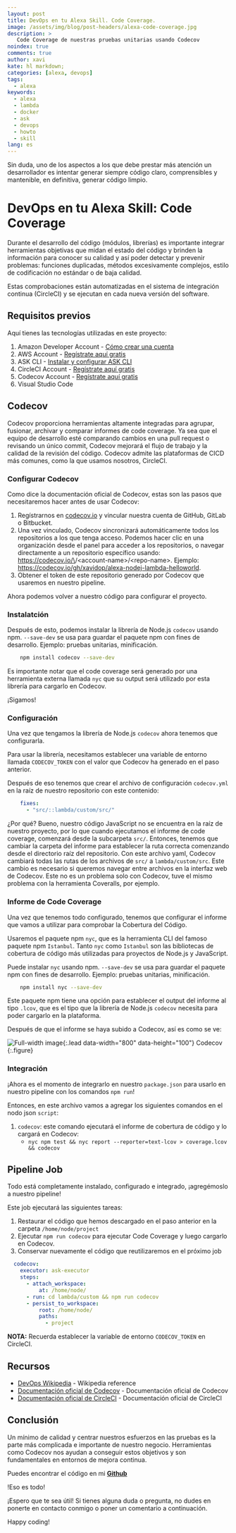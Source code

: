 ```yaml
---
layout: post
title: DevOps en tu Alexa Skill. Code Coverage.
image: /assets/img/blog/post-headers/alexa-code-coverage.jpg
description: >
   Code Coverage de nuestras pruebas unitarias usando Codecov  
noindex: true
comments: true
author: xavi
kate: hl markdown;
categories: [alexa, devops]
tags:
  - alexa
keywords:
  - alexa
  - lambda
  - docker
  - ask
  - devops
  - howto
  - skill
lang: es
---
```


Sin duda, uno de los aspectos a los que debe prestar más atención un desarrollador es intentar generar siempre código claro, comprensibles y mantenible, en definitiva, generar código limpio.


# DevOps en tu Alexa Skill: Code Coverage

Durante el desarrollo del código (módulos, librerías) es importante integrar herramientas objetivas que midan el estado del código y brinden la información para conocer su calidad y así poder detectar y prevenir problemas: funciones duplicadas, métodos excesivamente complejos, estilo de codificación no estándar o de baja calidad.

Estas comprobaciones están automatizadas en el sistema de integración continua (CircleCI) y se ejecutan en cada nueva versión del software.

## Requisitos previos

Aquí tienes las tecnologías utilizadas en este proyecto:
1. Amazon Developer Account - [Cómo crear una cuenta](http://developer.amazon.com/)
2. AWS Account - [Regístrate aquí gratis](https://aws.amazon.com/)
3. ASK CLI - [Instalar y configurar ASK CLI](https://developer.amazon.com/es-ES/docs/alexa/smapi/quick-start-alexa-skills-kit-command-line-interface.html)
4. CircleCI Account -  [Regístrate aquí gratis](https://circleci.com/)
5. Codecov Account -  [Regístrate aquí gratis](https://codecov.io/)
6. Visual Studio Code

## Codecov

Codecov proporciona herramientas altamente integradas para agrupar, fusionar, archivar y comparar informes de code coverage.
Ya sea que el equipo de desarrollo esté comparando cambios en una pull request o revisando un único commit, Codecov mejorará el flujo de trabajo y la calidad de la revisión del código.
Codecov admite las plataformas de CICD más comunes, como la que usamos nosotros, CircleCI.

### Configurar Codecov

Como dice la documentación oficial de Codecov, estas son las pasos que necesitaremos hacer antes de usar Codecov:

1. Regístrarnos en [codecov.io](https://codecov.io/) y vincular nuestra cuenta de GitHub, GitLab o Bitbucket.
2. Una vez vinculado, Codecov sincronizará automáticamente todos los repositorios a los que tenga acceso.
Podemos hacer clic en una organización desde el panel para acceder a los repositorios, o navegar directamente a un repositorio específico usando: https://codecov.io/\<repo-provider>/\<account-name>/\<repo-name>. Ejemplo: https://codecov.io/gh/xavidop/alexa-nodej-lambda-helloworld.
3. Obtener el token de este repositorio generado por Codecov que usaremos en nuestro pipeline.

Ahora podemos volver a nuestro código para configurar el proyecto.

### Instalatción

Después de esto, podemos instalar la librería de Node.js `codecov` usando npm. `--save-dev` se usa para guardar el paquete npm con fines de desarrollo. Ejemplo: pruebas unitarias, minificación.

```bash
    npm install codecov --save-dev
```

Es importante notar que el code coverage será generado por una herramienta externa llamada `nyc` que su output será utilizado por esta librería para cargarlo en Codecov. 

¡Sigamos!

### Configuración

Una vez que tengamos la librería de Node.js `codecov` ahora tenemos que configurarla.

Para usar la librería, necesitamos establecer una variable de entorno llamada `CODECOV_TOKEN` con el valor que Codecov ha generado en el paso anterior.

Después de eso tenemos que crear el archivo de configuración `codecov.yml` en la raíz de nuestro repositorio con este contenido:

```yaml
    fixes:
      - "src/::lambda/custom/src/"
```

¿Por qué? Bueno, nuestro código JavaScript no se encuentra en la raíz de nuestro proyecto, por lo que cuando ejecutamos el informe de code coverage, comenzará desde la subcarpeta `src/`.
Entonces, tenemos que cambiar la carpeta del informe para establecer la ruta correcta comenzando desde el directorio raíz del repositorio.
Con este archivo yaml, Codecov cambiará todas las rutas de los archivos de `src/` a `lambda/custom/src`.
Este cambio es necesario si queremos navegar entre archivos en la interfaz web de Codecov.
Este no es un problema solo con Codecov, tuve el mismo problema con la herramienta Coveralls, por ejemplo.

### Informe de Code Coverage 

Una vez que tenemos todo configurado, tenemos que configurar el informe que vamos a utilizar para comprobar la Cobertura del Código.

Usaremos el paquete npm `nyc`, que es la herramienta CLI del famoso paquete npm `Istanbul`.
Tanto `nyc` como `Istanbul` son las bibliotecas de cobertura de código más utilizadas para proyectos de Node.js y JavaScript.
 
Puede instalar `nyc` usando npm. `--save-dev` se usa para guardar el paquete npm con fines de desarrollo. Ejemplo: pruebas unitarias, minificación.

```bash
    npm install nyc --save-dev
```

Este paquete npm tiene una opción para establecer el output del informe al tipo `.lcov`, que es el tipo que la librería de Node.js `codecov` necesita para poder cargarlo en la plataforma.

Después de que el informe se haya subido a Codecov, así es como se ve:

![Full-width image](/assets/img/blog/tutorials/alexa-devops/codecov.png){:.lead data-width="800" data-height="100"}
Codecov
  {:.figure}


### Integración

¡Ahora es el momento de integrarlo en nuestro `package.json` para usarlo en nuestro pipeline con los comandos `npm run`!

Entonces, en este archivo vamos a agregar los siguientes comandos en el nodo json `script`:

1. `codecov`: este comando ejecutará el informe de cobertura de código y lo cargará en Codecov:
   * `nyc npm test && nyc report --reporter=text-lcov > coverage.lcov && codecov`


## Pipeline Job

Todo está completamente instalado, configurado e integrado, ¡agregémoslo a nuestro pipeline!

Este job ejecutará las siguientes tareas:
1. Restaurar el código que hemos descargado en el paso anterior en la carpeta `/home/node/project`
2. Ejecutar `npm run codecov` para ejecutar Code Coverage y luego cargarlo en Codecov.
3. Conservar nuevamente el código que reutilizaremos en el próximo job

```yaml
  codecov:
    executor: ask-executor
    steps:
      - attach_workspace:
          at: /home/node/
      - run: cd lambda/custom && npm run codecov
      - persist_to_workspace:
          root: /home/node/
          paths:
            - project
```
**NOTA:** Recuerda establecer la variable de entorno `CODECOV_TOKEN` en CircleCI.

## Recursos
* [DevOps Wikipedia](https://en.wikipedia.org/wiki/DevOps) - Wikipedia reference
* [Documentación oficial de Codecov](https://docs.codecov.io/docs) - Documentación oficial de Codecov
* [Documentación oficial de CircleCI](https://circleci.com/docs/) - Documentación oficial de CircleCI

## Conclusión 

Un mínimo de calidad y centrar nuestros esfuerzos en las pruebas es la parte más complicada e importante de nuestro negocio.
Herramientas como Codecov nos ayudan a conseguir estos objetivos y son fundamentales en entornos de mejora continua.

Puedes encontrar el código en mi [**Github**](https://github.com/xavidop/alexa-nodejs-lambda-helloworld/blob/master/CICD.md)

!Eso es todo!

¡Espero que te sea útil! Si tienes alguna duda o pregunta, no dudes en ponerte en contacto conmigo o poner un comentario a continuación.

Happy coding!
    
